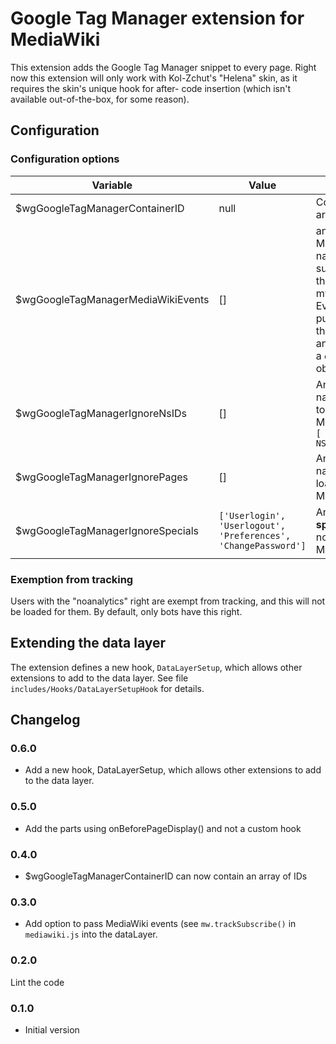 Google Tag Manager extension for MediaWiki
==========================================

This extension adds the Google Tag Manager snippet to every page.
Right now this extension will only work with Kol-Zchut's "Helena" skin,
as it requires the skin's unique hook for after-<body> code insertion
(which isn't available out-of-the-box, for some reason).

## Configuration ##

### Configuration options
  
| Variable                                           | Value | Explanation
|----------------------------------------------------|-------|-------------------
| $wgGoogleTagManagerContainerID                     | null  | Container ID or array of IDs
| $wgGoogleTagManagerMediaWikiEvents                 | []    | an array of MediaWiki event names, subscribed through mw.trackEvent(). Events will be pushed as-is to the dataLayer - an `event` name + a `eventData` object.
| $wgGoogleTagManagerIgnoreNsIDs                     | []    | An array of namespaces not to load Tag Manager in, e.g. `[ NS_FILE, NS_PROJECT ]`
| $wgGoogleTagManagerIgnorePages                     | []    | An array of page names no to load Tag Manager in
| $wgGoogleTagManagerIgnoreSpecials                  | `['Userlogin', 'Userlogout', 'Preferences', 'ChangePassword']`      | An array of __special__ pages not to load Tag Manager in  

### Exemption from tracking
Users with the "noanalytics" right are exempt from tracking, and this will not be
loaded for them. By default, only bots have this right.

## Extending the data layer
The extension defines a new hook, `DataLayerSetup`, which allows other extensions to add to the data layer.
See file `includes/Hooks/DataLayerSetupHook` for details.

## Changelog ##
### 0.6.0
- Add a new hook, DataLayerSetup, which allows other extensions to add to the data layer.

### 0.5.0
- Add the <noscript> parts using onBeforePageDisplay() and not a custom hook

### 0.4.0
- $wgGoogleTagManagerContainerID can now contain an array of IDs

### 0.3.0
- Add option to pass MediaWiki events (see `mw.trackSubscribe()` in
  `mediawiki.js` into the dataLayer.

### 0.2.0
Lint the code

### 0.1.0
- Initial version
